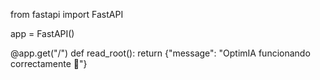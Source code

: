 
from fastapi import FastAPI

app = FastAPI()

@app.get("/")
def read_root():
    return {"message": "OptimIA funcionando correctamente 🚀"}